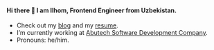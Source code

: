 #### Hi there 👋 I am Ilhom, Frontend Engineer from Uzbekistan.

- Check out my [blog](https://t.me/inspired_engineer) and my [resume](https://gist.github.com/inspirationjon/08277817d10d9b9fec421eed6de9acd9).
- I’m currently working at [Abutech Software Development Company](https://abutech.uz/).
- Pronouns: he/him.
	
